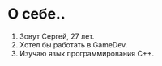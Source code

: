 # О себе..

1. Зовут Сергей, 27 лет.
2. Хотел бы работать в GameDev.
3. Изучаю язык программирования С++.
